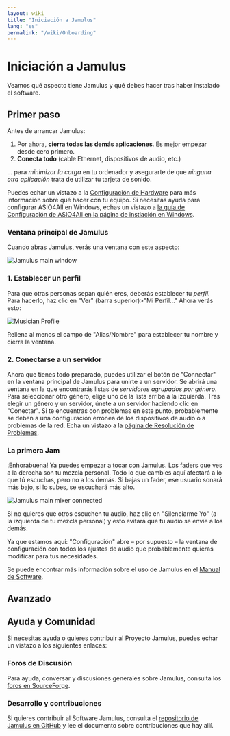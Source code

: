 ```yaml
---
layout: wiki
title: "Iniciación a Jamulus"
lang: "es"
permalink: "/wiki/Onboarding"
---
```

# Iniciación a Jamulus
Veamos qué aspecto tiene Jamulus y qué debes hacer tras haber instalado el software.
## Primer paso
Antes de arrancar Jamulus:
1. Por ahora, **cierra todas las demás aplicaciones**. Es mejor empezar desde cero primero.
2. **Conecta todo** (cable Ethernet, dispositivos de audio, etc.)

... para *minimizar la carga* en tu ordenador y asegurarte de que *ninguna otra aplicación* trata de utilizar tu tarjeta de sonido.

Puedes echar un vistazo a la [Configuración de Hardware](Hardware-Setup) para más información sobre qué hacer con tu equipo. Si necesitas ayuda para configurar ASIO4All en Windows, echas un vistazo a [la guía de Configuración de ASIO4All en la página de instlación en Windows](Installation-for-Windows#configurar-asio4all).

### Ventana principal de Jamulus
Cuando abras Jamulus, verás una ventana con este aspecto:

![Jamulus main window](https://user-images.githubusercontent.com/4263412/101616031-22efe680-3a0f-11eb-8587-a65b379b2298.png)

### 1. Establecer un perfil
Para que otras personas sepan quién eres, deberás establecer tu *perfil*. Para hacerlo, haz clic en "Ver" (barra superior)>"Mi Perfil..."
Ahora verás esto:

![Musician Profile](https://user-images.githubusercontent.com/4263412/101616194-5b8fc000-3a0f-11eb-8b5d-3aa6ed3f7234.png)

Rellena al menos el campo de "Alias/Nombre" para establecer tu nombre y cierra la ventana.

### 2. Conectarse a un servidor
Ahora que tienes todo preparado, puedes utilizar el botón de "Connectar" en la ventana principal de Jamulus para unirte a un servidor. Se abrirá una ventana en la que encontrarás listas de *servidores agrupados por género*. Para seleccionar otro género, elige uno de la lista arriba a la izquierda. Tras elegir un género y un servidor, únete a un servidor haciendo clic en "Conectar". Si te encuentras con problemas en este punto, probablemente se deben a una configuración errónea de los dispositivos de audio o a problemas de la red. Echa un vistazo a la [página de Resolución de Problemas](Client-Troubleshooting).
### La primera Jam
¡Enhorabuena! Ya puedes empezar a tocar con Jamulus. Los faders que ves a la derecha son tu mezcla personal. Todo lo que cambies aquí afectará a lo que tú escuchas, pero no a los demás. Si bajas un fader, ese usuario sonará más bajo, si lo subes, se escuchará más alto.

![Jamulus main mixer connected](https://user-images.githubusercontent.com/4263412/101616130-461a9600-3a0f-11eb-9442-0bd35ec0ed1d.png)

Si no quieres que otros escuchen tu audio, haz clic en "Silenciarme Yo" (a la izquierda de tu mezcla personal) y esto evitará que tu audio se envíe a los demás.

Ya que estamos aquí: "Configuración" abre – por supuesto – la ventana de configuración con todos los ajustes de audio que probablemente quieras modificar para tus necesidades.

Se puede encontrar más información sobre el uso de Jamulus en el [Manual de Software](Software-Manual).

## Avanzado
<!--  Por supuesto, se puede hacer mucho más con Jamulus, como configurar un servidor privado, realizar conciertos online, ...  ¡Echa un vistazo a esta página web! La comunidad publica guías, consejos y trucos en la [base de conocimiento](/kb/). -->

## Ayuda y Comunidad
Si necesitas ayuda o quieres contribuir al Proyecto Jamulus, puedes echar un vistazo a los siguientes enlaces:

### Foros de Discusión
Para ayuda, conversar y discusiones generales sobre Jamulus, consulta los [foros en SourceForge](https://sourceforge.net/p/llcon/discussion/).

### Desarrollo y contribuciones
Si quieres contribuir al Software Jamulus, consulta el [repositorio de Jamulus en GitHub](https://github.com/corrados/jamulus/) y lee el documento sobre contribuciones que hay allí.

<!--Además de esto, también puedes contribuir a esta documentación:: consulta el [repositorio de la página web de Jamulus en GitHub](https://github.com/jamulussoftware/jamuluswebsite) y lee el documento sobre contribuciones que hay allí.-->
